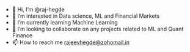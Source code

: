 - 👋 Hi, I’m @raj-hegde
- 👀 I’m interested in Data science, ML and Financial Markets
- 🌱 I’m currently learning Machine Learning
- 💞️ I’m looking to collaborate on any projects related to ML and Quant Finance
- 📫 How to reach me rajeevhegde@zohomail.in

<!---
raj-hegde/raj-hegde is a ✨ special ✨ repository because its `README.md` (this file) appears on your GitHub profile.
You can click the Preview link to take a look at your changes.
--->
